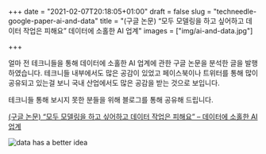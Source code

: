 +++
date = "2021-02-07T20:18:05+01:00"
draft = false
slug = "techneedle-google-paper-ai-and-data"
title = "(구글 논문) “모두 모델링을 하고 싶어하고 데이터 작업은 피해요” 데이터에 소홀한 AI 업계"
images = ["img/ai-and-data.jpg"]

+++

얼마 전 테크니들을 통해 데이터에 소홀한 AI 업계에 관한 구글 논문을 분석한 글을 발행하였습니다. 테크니들 내부에서도 많은 공감이 있었고 페이스북이나 트위터를 통해 많이 공유되고 있는걸 보니 국내 산업에서도 많은 공감을 받는 것으로 보입니다.

테크니들 통해 보시지 못한 분들을 위해 블로그를 통해 공유해 드립니다.

[(구글 논문) “모두 모델링을 하고 싶어하고 데이터 작업은 피해요” – 데이터에 소홀한 AI 업계](https://techneedle.com/archives/40800)

<img src="/img/ai-and-data.jpg" alt="data has a better idea" />

